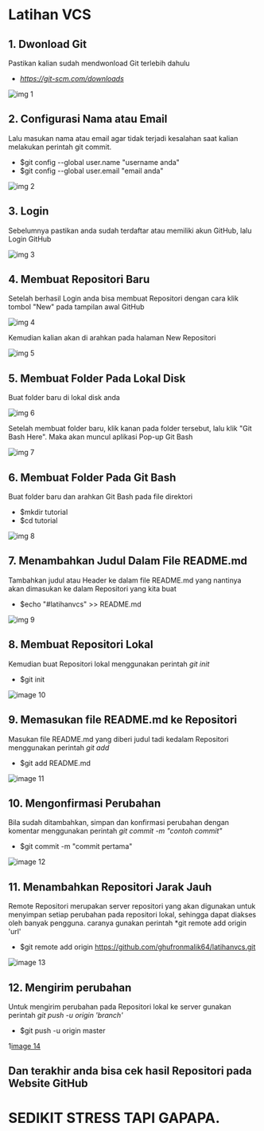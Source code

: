 # Latihan VCS


## 1. Dwonload Git

Pastikan kalian sudah mendwonload Git terlebih dahulu

- *https://git-scm.com/downloads*

![img 1](image/image1.png)


## 2. Configurasi Nama atau Email

Lalu masukan nama atau email agar tidak terjadi kesalahan saat kalian melakukan perintah git commit.

* $git config --global user.name "username anda"
* $git config --global user.email "email anda"

![img 2](image/image2.png)


## 3. Login

Sebelumnya pastikan anda sudah terdaftar atau memiliki akun GitHub, lalu Login GitHub

![img 3](image/image3.png)


## 4. Membuat Repositori Baru

Setelah berhasil Login anda bisa membuat Repositori dengan cara klik tombol "New" pada tampilan awal GitHub

![img 4](image/image4.png)

Kemudian kalian akan di arahkan pada halaman New Repositori

![img 5](image/image5.png)


## 5. Membuat Folder Pada Lokal Disk

Buat folder baru di lokal disk anda

![img 6](image/image6.png)

Setelah membuat folder baru, klik kanan pada folder tersebut, lalu klik "Git Bash Here". Maka akan muncul aplikasi Pop-up Git Bash

![img 7](image/image7.png.)


## 6. Membuat Folder Pada Git Bash

Buat folder baru dan arahkan Git Bash pada file direktori

* $mkdir tutorial
* $cd tutorial

![img 8](image/image8.png)


## 7. Menambahkan Judul Dalam File README.md

Tambahkan judul atau Header ke dalam file README.md yang nantinya akan dimasukan ke dalam Repositori yang kita buat

* $echo "#latihanvcs" >> README.md

![img 9](image/image9.png)


## 8. Membuat Repositori Lokal

Kemudian buat Repositori lokal menggunakan perintah *git init*

* $git init

![image 10](image/image10.png)


## 9. Memasukan file README.md ke Repositori

Masukan file README.md yang diberi judul tadi kedalam Repositori menggunakan perintah *git add*

* $git add README.md

![image 11](image/image11.png)


## 10. Mengonfirmasi Perubahan

Bila sudah ditambahkan, simpan dan konfirmasi perubahan dengan komentar menggunakan perintah *git commit -m "contoh commit"*

* $git commit -m "commit pertama"

![image 12](image/image12.png)


## 11. Menambahkan Repositori Jarak Jauh

Remote Repositori merupakan server repositori yang akan digunakan untuk menyimpan setiap perubahan pada repositori lokal, sehingga dapat diakses oleh banyak pengguna. caranya gunakan perintah *git remote add origin 'url'

* $git remote add origin https://github.com/ghufronmalik64/latihanvcs.git

![image 13](image/image13.png)

## 12. Mengirim perubahan

Untuk mengirim perubahan pada Repositori lokal ke server gunakan perintah *git push -u origin 'branch'*

* $git push -u origin master

1[image 14](image/image14.png)

## Dan terakhir anda bisa cek hasil Repositori pada Website GitHub


# SEDIKIT STRESS TAPI GAPAPA. 
